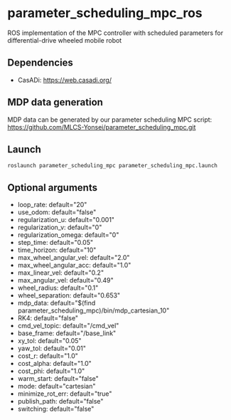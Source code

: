 # parameter_scheduling_mpc_ros
ROS implementation of the MPC controller with scheduled parameters for differential-drive wheeled mobile robot

## Dependencies
- CasADi: https://web.casadi.org/

## MDP data generation
MDP data can be generated by our parameter scheduling MPC script: https://github.com/MLCS-Yonsei/parameter_scheduling_mpc.git

## Launch
```
roslaunch parameter_scheduling_mpc parameter_scheduling_mpc.launch
```

## Optional arguments

- loop_rate: default="20"
- use_odom: default="false"
- regularization_u: default="0.001"
- regularization_v: default="0"
- regularization_omega: default="0"
- step_time: default="0.05"
- time_horizon: default="10"
- max_wheel_angular_vel: default="2.0"
- max_wheel_angular_acc: default="1.0"
- max_linear_vel: default="0.2"
- max_angular_vel: default="0.49"
- wheel_radius: default="0.1"
- wheel_separation: default="0.653"
- mdp_data: default="$(find parameter_scheduling_mpc)/bin/mdp_cartesian_10"
- RK4: default="false"
- cmd_vel_topic: default="/cmd_vel"
- base_frame: default="/base_link"
- xy_tol: default="0.05"
- yaw_tol: default="0.01"
- cost_r: default="1.0"
- cost_alpha: default="1.0"
- cost_phi: default="1.0"
- warm_start: default="false"
- mode: default="cartesian"
- minimize_rot_err: default="true"
- publish_path: default="false"
- switching: default="false"
